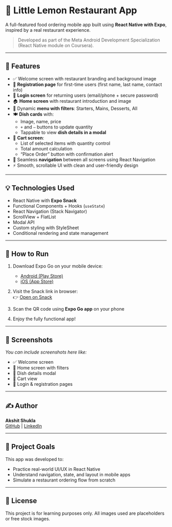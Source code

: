 # 🍋 Little Lemon Restaurant App

A full-featured food ordering mobile app built using **React Native with Expo**, inspired by a real restaurant experience.

> Developed as part of the Meta Android Development Specialization (React Native module on Coursera).

---

## 📱 Features

- ✅ Welcome screen with restaurant branding and background image  
- 📝 **Registration page** for first-time users (first name, last name, contact info)  
- 🔐 **Login screen** for returning users (email/phone + secure password)  
- 🏠 **Home screen** with restaurant introduction and image  
- 🧾 Dynamic **menu with filters**: Starters, Mains, Desserts, All  
- 🍽️ **Dish cards** with:
  - Image, name, price
  - `+` and `–` buttons to update quantity  
  - Tappable to view **dish details in a modal**  
- 🛒 **Cart screen**:
  - List of selected items with quantity control
  - Total amount calculation
  - “Place Order” button with confirmation alert  
- 🔁 Seamless **navigation** between all screens using React Navigation  
- ⚡ Smooth, scrollable UI with clean and user-friendly design

---

## 💡 Technologies Used

- React Native with **Expo Snack**
- Functional Components + Hooks (`useState`)
- React Navigation (Stack Navigator)
- ScrollView + FlatList
- Modal API
- Custom styling with StyleSheet
- Conditional rendering and state management

---

## 🚀 How to Run

1. Download Expo Go on your mobile device:
   - [Android (Play Store)](https://play.google.com/store/apps/details?id=host.exp.exponent)
   - [iOS (App Store)](https://apps.apple.com/app/expo-go/id982107779)

2. Visit the Snack link in browser:  
   👉 [Open on Snack](https://snack.expo.dev/@akshit_1shukla/little-lemon-project)

3. Scan the QR code using **Expo Go app** on your phone  
4. Enjoy the fully functional app!

---

## 📸 Screenshots

_You can include screenshots here like:_  
- ✅ Welcome screen  
- 🍲 Home screen with filters  
- 📖 Dish details modal  
- 🛒 Cart view  
- 🔐 Login & registration pages

---

## ✍️ Author

**Akshit Shukla**  
[GitHub](https://github.com/akshitshukla032) | [LinkedIn](https://www.linkedin.com/in/your-profile-link)

---

## 🌟 Project Goals

This app was developed to:
- Practice real-world UI/UX in React Native
- Understand navigation, state, and layout in mobile apps
- Simulate a restaurant ordering flow from scratch

---

## 📂 License

This project is for learning purposes only. All images used are placeholders or free stock images.
